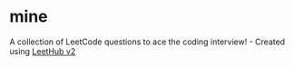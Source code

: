 # mine
A collection of LeetCode questions to ace the coding interview! - Created using [LeetHub v2](https://github.com/arunbhardwaj/LeetHub-2.0)
